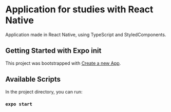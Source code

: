 # Application for studies with React Native
Application made in React Native, using TypeScript and StyledComponents.

## Getting Started with Expo init
This project was bootstrapped with [Create a new App](https://docs.expo.dev/get-started/create-a-new-app/).

## Available Scripts

In the project directory, you can run:

### `expo start`
